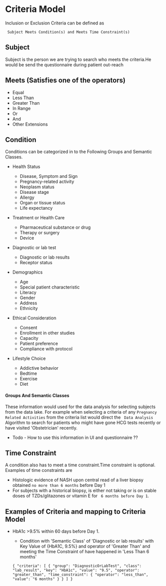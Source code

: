 # Criteria Model
Inclusion or Exclusion Criteria can be defined as 

 ` Subject Meets Condition(s) and Meets Time Constraint(s)`

## Subject
Subject is the person we are trying to search who meets the criteria.He would be send the questionnaire during patient out-reach

## Meets (Satisfies one of the operators)
- Equal
- Less Than
- Greater Than
- In Range
- Or
- And
- Other Extensions 

## Condition
Conditions can be categorized in to the Following Groups and Semantic Classes.

- Health Status 
	- Disease, Symptom and Sign
	- Pregnancy-related activity
	- Neoplasm status
	- Disease stage
	- Allergy
	- Organ or tissue status
	- Life expectancy

- Treatment or Health Care

	- Pharmaceutical substance or drug
    - Therapy or surgery 
	- Device

- Diagnostic or lab test 
	- Diagnostic or lab results
	- Receptor status

- Demographics
	- Age
	- Special patient characteristic
	- Literacy
	- Gender
	- Address
	- Ethnicity

- Ethical Consideration
	- Consent
	- Enrollment in other studies
	- Capacity
	- Patient preference
	- Compliance with protocol
	
- Lifestyle Choice 
	- Addictive behavior
	- Bedtime
	- Exercise
	- Diet
	
#### Groups And Semantic Classes
These information would used for the data analysis for selecting subjects from the data lake.
For example when selecting a criteria of any ` Pregnancy Related Activities ` from the criteria list would direct the ` Data Analysis` Algorithm to search for patients who might have gone HCG tests recently or have visited 'Obstetrician' recently. 
- Todo -  How to use this information in UI and questionnaire ??

## Time Constraint
A condition also has to meet a time constraint.Time constraint is optional. Examples of time constraints are
 
- Histologic evidence of NASH upon central read of a liver biopsy obtained ` no more than 6 months ` before Day 1  
- For subjects with a historical biopsy, is either not taking or is on stable doses of TZDs/glitazones or vitamin E for ` 6 months before Day 1`.


## Examples of Criteria and mapping to Criteria Model
- HbA1c >9.5% within 60 days before Day 1.

 	- Condition with 'Semantic Class' of 'Diagnostic or lab results' with Key Value of {HbA1C, 9.5%} and operator of 'Greater Than' and meeting the Time Constraint of have happened in 'Less Than 6 months'

	`
	{
		  "criteria": [
		    {
		      "group": "DiagnosticOrLabTest",
		      "class": "lab_result",
		      "key": "HbA1c",
		      "value": "9.5",
		      "operator": "greater_than",
		      "time_constraint": {
		        "operator": "less_than",
		        "value": "6 months"
		      }
		    }
		  ]
		}
`
